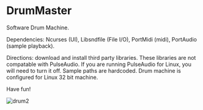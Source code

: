 # DrumMaster
Software Drum Machine.   

Dependencies: Ncurses (UI), Libsndfile (File I/O), PortMidi (midi), PortAudio (sample playback).

Directions: download and install third party libraries.  These libraries are not compatable with PulseAudio.  If you are running PulseAudio for Linux, you will need to turn it off.  Sample paths are hardcoded.
Drum machine is configured for Linux 32 bit machine.

Have fun!

![drum2](https://user-images.githubusercontent.com/23005392/55602767-05d42200-571c-11e9-8bac-65053d6fe242.png)
